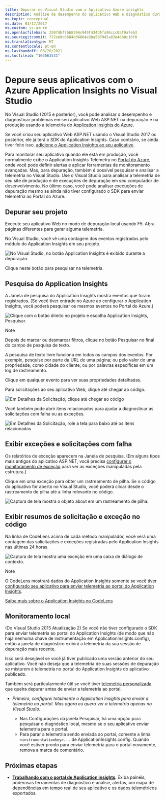 ```yaml
---
title: Depurar no Visual Studio com o Aplicativo Azure insights
description: Análise de desempenho do aplicativo Web e diagnóstico durante a depuração e na produção.
ms.topic: conceptual
ms.date: 03/17/2017
ms.custom: vs-azure
ms.openlocfilehash: 2507dbf7bb8294c949f434d5fa96ccc0af9a7eb3
ms.sourcegitcommit: 772eb9c6684dd4864e0ba507945a83e48b8c16f0
ms.translationtype: MT
ms.contentlocale: pt-BR
ms.lasthandoff: 03/20/2021
ms.locfileid: "103563531"
---
```

# <a name="debug-your-applications-with-azure-application-insights-in-visual-studio"></a>Depure seus aplicativos com o Azure Application Insights no Visual Studio
No Visual Studio (2015 e posterior), você pode analisar o desempenho e diagnosticar problemas em seu aplicativo Web ASP.NET na depuração e na produção usando a telemetria do [Application Insights do Azure](./app-insights-overview.md).

Se você criou seu aplicativo Web ASP.NET usando o Visual Studio 2017 ou posterior, ele já terá o SDK do Application Insights. Caso contrário, se ainda tiver feito isso, [adicione o Application Insights ao seu aplicativo](./asp-net.md).

Para monitorar seu aplicativo quando ele está em produção, você normalmente exibe o Application Insights Telemetry no [Portal do Azure](https://portal.azure.com), onde você pode definir alertas e aplicar ferramentas de monitoramento avançadas. Mas, para depuração, também é possível pesquisar e analisar a telemetria no Visual Studio. Use o Visual Studio para analisar a telemetria de seu site de produção e de execuções de depuração em seu computador de desenvolvimento. No último caso, você pode analisar execuções de depuração mesmo se ainda não tiver configurado o SDK para enviar telemetria ao Portal do Azure. 

## <a name="debug-your-project"></a><a name="run"></a> Depurar seu projeto
Execute seu aplicativo Web no modo de depuração local usando F5. Abra páginas diferentes para gerar alguma telemetria.

No Visual Studio, você vê uma contagem dos eventos registrados pelo módulo do Application Insights em seu projeto.

![No Visual Studio, no botão Application Insights é exibido durante a depuração.](./media/visual-studio/appinsights-09eventcount.png)

Clique neste botão para pesquisar na telemetria. 

## <a name="application-insights-search"></a>Pesquisa do Application Insights
A Janela de pesquisa do Application Insights mostra eventos que foram registrados. (Se você tiver entrado no Azure ao configurar o Application Insights, você poderá pesquisar os mesmos eventos no Portal do Azure.)

![Clique com o botão direito no projeto e escolha Application Insights, Pesquisar.](./media/visual-studio/34.png)

> [!NOTE] 
> Depois de marcar ou desmarcar filtros, clique no botão Pesquisar no final do campo de pesquisa de texto.
>

A pesquisa de texto livre funciona em todos os campos dos eventos. Por exemplo, pesquise por parte da URL de uma página; ou pelo valor de uma propriedade, como cidade do cliente; ou por palavras específicas em um log de rastreamento.

Clique em qualquer evento para ver suas propriedades detalhadas.

Para solicitações ao seu aplicativo Web, clique até chegar ao código.

![Em Detalhes da Solicitação, clique até chegar ao código](./media/visual-studio/31.png)

Você também pode abrir itens relacionados para ajudar a diagnosticar as solicitações com falha ou as exceções.

![Em Detalhes da Solicitação, role a tela para baixo até os itens relacionados](./media/visual-studio/41.png)

## <a name="view-exceptions-and-failed-requests"></a>Exibir exceções e solicitações com falha
Os relatórios de exceção aparecem na Janela de pesquisa. (Em alguns tipos mais antigos do aplicativo ASP.NET, você precisa [configurar o monitoramento de exceção](./asp-net-exceptions.md) para ver as exceções manipuladas pela estrutura.)

Clique em uma exceção para obter um rastreamento de pilha. Se o código do aplicativo for aberto no Visual Studio, você poderá clicar desde o rastreamento de pilha até a linha relevante no código.

![Captura de tela mostra o objeto about em um rastreamento de pilha.](./media/visual-studio/17.png)

## <a name="view-request-and-exception-summaries-in-the-code"></a>Exibir resumos de solicitação e exceção no código
Na linha de CodeLens acima de cada método manipulador, você verá uma contagem das solicitações e exceções registradas pelo Application Insights nas últimas 24 horas.

![Captura de tela mostra uma exceção em uma caixa de diálogo de contexto.](./media/visual-studio/21.png)

> [!NOTE] 
> O CodeLens mostrará dados do Application Insights somente se você tiver [configurado seu aplicativo para enviar telemetria ao portal do Application Insights](./asp-net.md).
>

[Saiba mais sobre o Application Insights no CodeLens](./visual-studio-codelens.md)

## <a name="local-monitoring"></a>Monitoramento local
(Do Visual Studio 2015 Atualização 2) Se você não tiver configurado o SDK para enviar telemetria ao portal do Application Insights (de modo que não haja nenhuma chave de instrumentação em ApplicationInsights.config), então a janela de diagnóstico exibirá a telemetria da sua sessão de depuração mais recente. 

Isso será desejável se você já tiver publicado uma versão anterior do seu aplicativo. Você não deseja que a telemetria de suas sessões de depuração se misturem à telemetria no portal do Application Insights do aplicativo publicado.

Também será particularmente útil se você tiver [telemetria personalizada](./api-custom-events-metrics.md) que queira depurar antes de enviar a telemetria ao portal.

* *Primeiro, configurei totalmente o Application Insights para enviar a telemetria ao portal. Mas agora eu quero ver a telemetria apenas no Visual Studio.*
  
  * Nas Configurações da janela Pesquisar, há uma opção para pesquisar o diagnóstico local, mesmo se o seu aplicativo enviar telemetria para o portal.
  * Para parar a telemetria sendo enviada ao portal, comente a linha `<instrumentationkey>...` de ApplicationInsights.config. Quando você estiver pronto para enviar telemetria para o portal novamente, remova a marca de comentário.


## <a name="next-steps"></a>Próximas etapas

 * **[Trabalhando com o portal de Application insights](./overview-dashboard.md)**. Exiba painéis, poderosas ferramentas de diagnóstico e análise, alertas, um mapa de dependências em tempo real de seu aplicativo e os dados telemétricos exportados. 

